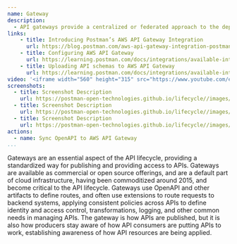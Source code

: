 ```yaml
---
name: Gateway
description: 
  - API gateways provide a centralized or federated approach to the deployment and management of APIs at scale across an organization, leveraging commercial or open source API gateways to deploy APIs into development, staging, production, or other environment, allowing for the standardization of common elements of API management, and configuring APIs using common policies.
links:
    - title: Introducing Postman’s AWS API Gateway Integration
      url: https://blog.postman.com/aws-api-gateway-integration-postman/
    - title: Configuring AWS API Gateway
      url: https://learning.postman.com/docs/integrations/available-integrations/aws-api-gateway/#uploading-api-schemas-to-aws-api-gateway
    - title: Uploading API schemas to AWS API Gateway
      url: https://learning.postman.com/docs/integrations/available-integrations/aws-api-gateway/#uploading-api-schemas-to-aws-api-gateway           
video: '<iframe width="560" height="315" src="https://www.youtube.com/embed/fy5ZWJh_sN8" title="YouTube video player" frameborder="0" allow="accelerometer; autoplay; clipboard-write; encrypted-media; gyroscope; picture-in-picture" allowfullscreen></iframe>'
screenshots:
  - title: Screenshot Description
    url: https://postman-open-technologies.github.io/lifecycle//images/postman-screenshot.png          
  - title: Screenshot Description
    url: https://postman-open-technologies.github.io/lifecycle//images/postman-screenshot.png  
  - title: Screenshot Description
    url: https://postman-open-technologies.github.io/lifecycle//images/postman-screenshot.png   
actions:
  - name: Sync OpenAPI to AWS API Gateway   
...
```

Gateways are an essential aspect of the API lifecycle, providing a standardized way for publishing and providing access to APIs. Gateways are available as commercial or open source offerings, and are a default part of cloud infrastructure, having been commoditized around 2015, and become critical to the API lifecycle. Gateways use OpenAPI and other artifacts to define routes, and often use extensions to route requests to backend systems, applying consistent policies across APIs to define identity and access control, transformations, logging, and other common needs in managing APIs. The gateway is how APIs are published, but it is also how producers stay aware of how API consumers are putting APIs to work, establishing awareness of how API resources are being applied.
